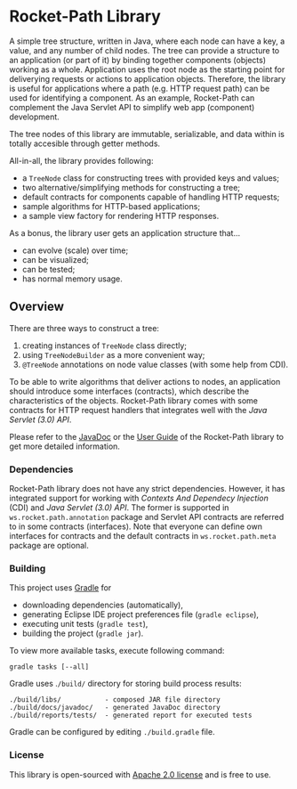 Rocket-Path Library
===================

A simple tree structure, written in Java, where each node can have a key, a value, and any number of child nodes. The
tree can provide a structure to an application (or part of it) by binding together components (objects) working as a
whole. Application uses the root node as the starting point for deliverying requests or actions to application objects.
Therefore, the library is useful for applications where a path (e.g. HTTP request path) can be used for identifying a
component. As an example, Rocket-Path can complement the Java Servlet API to simplify web app (component) development.

The tree nodes of this library are immutable, serializable, and data within is totally accesible through getter methods.

All-in-all, the library provides following:

* a ``TreeNode`` class for constructing trees with provided keys and values;
* two alternative/simplifying methods for constructing a tree;
* default contracts for components capable of handling HTTP requests;
* sample algorithms for HTTP-based applications;
* a sample view factory for rendering HTTP responses.

As a bonus, the library user gets an application structure that...

* can evolve (scale) over time;
* can be visualized;
* can be tested;
* has normal memory usage.

Overview
--------

There are three ways to construct a tree:

1. creating instances of ``TreeNode`` class directly;
2. using ``TreeNodeBuilder`` as a more convenient way;
3. ``@TreeNode`` annotations on node value classes (with some help from CDI).

To be able to write algorithms that deliver actions to nodes, an application should introduce some interfaces
(contracts), which describe the characteristics of the objects. Rocket-Path library comes with some contracts for HTTP
request handlers that integrates well with the _Java Servlet (3.0) API_.

Please refer to the [JavaDoc](http://mrtamm.github.com/rocket-path/javadoc/0.1/) or the
[User Guide](https://github.com/mrtamm/rocket-path/wiki/User-Guide) of the Rocket-Path library to get more detailed
information.

### Dependencies ###

Rocket-Path library does not have any strict dependencies. However, it has integrated support for working with _Contexts
And Dependecy Injection_ (CDI) and _Java Servlet (3.0) API_. The former is supported in ``ws.rocket.path.annotation``
package and Servlet API contracts are referred to in some contracts (interfaces). Note that everyone can define own
interfaces for contracts and the default contracts in ``ws.rocket.path.meta`` package are optional.

### Building ###

This project uses [Gradle](http://www.gradle.org/) for

* downloading dependencies (automatically),
* generating Eclipse IDE project preferences file (``gradle eclipse``),
* executing unit tests (``gradle test``),
* building the project (``gradle jar``).

To view more available tasks, execute following command:

	gradle tasks [--all]

Gradle uses .``/build/`` directory for storing build process results:

	./build/libs/           - composed JAR file directory
	./build/docs/javadoc/   - generated JavaDoc directory
	./build/reports/tests/  - generated report for executed tests

Gradle can be configured by editing ``./build.gradle`` file.

### License ###

This library is open-sourced with [Apache 2.0 license](http://www.apache.org/licenses/LICENSE-2.0) and is free to use.
